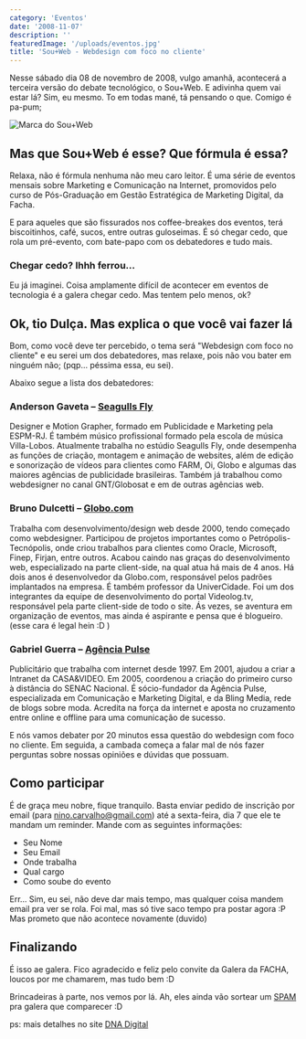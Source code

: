 ```yaml
---
category: 'Eventos'
date: '2008-11-07'
description: ''
featuredImage: '/uploads/eventos.jpg'
title: 'Sou+Web - Webdesign com foco no cliente'
---
```


Nesse sábado dia 08 de novembro de 2008, vulgo amanhã, acontecerá a terceira versão do debate tecnológico, o Sou+Web. E adivinha quem vai estar lá? Sim, eu mesmo. To em todas mané, tá pensando o que. Comigo é pa-pum;

![Marca do Sou+Web](/uploads/marca-sou+web.png)

## Mas que Sou+Web é esse? Que fórmula é essa?

Relaxa, não é fórmula nenhuma não meu caro leitor. É uma série de eventos mensais sobre Marketing e Comunicação na Internet, promovidos pelo curso de Pós-Graduação em Gestão Estratégica de Marketing Digital, da Facha.

E para aqueles que são fissurados nos coffee-breakes dos eventos, terá biscoitinhos, café, sucos, entre outras guloseimas. É só chegar cedo, que rola um pré-evento, com bate-papo com os debatedores e tudo mais.

### Chegar cedo? Ihhh ferrou...

Eu já imaginei. Coisa amplamente difícil de acontecer em eventos de tecnologia é a galera chegar cedo. Mas tentem pelo menos, ok?

## Ok, tio Dulça. Mas explica o que você vai fazer lá

Bom, como você deve ter percebido, o tema será "Webdesign com foco no cliente" e eu serei um dos debatedores, mas relaxe, pois não vou bater em ninguém não; (pqp... péssima essa, eu sei).

Abaixo segue a lista dos debatedores:

### Anderson Gaveta – [Seagulls Fly](http://www.seagullsfly.com/)

Designer e Motion Grapher, formado em Publicidade e Marketing pela ESPM-RJ. É também músico profissional formado pela escola de música Villa-Lobos. Atualmente trabalha no estúdio Seagulls Fly, onde desempenha as funções de criação, montagem e animação de websites, além de edição e sonorização de vídeos para clientes como FARM, Oi, Globo e algumas das maiores agências de publicidade brasileiras. Também já trabalhou como webdesigner no canal GNT/Globosat e em de outras agências web.

### Bruno Dulcetti – [Globo.com](http://www.globo.com/)

Trabalha com desenvolvimento/design web desde 2000, tendo começado como webdesigner. Participou de projetos importantes como o Petrópolis-Tecnópolis, onde criou trabalhos para clientes como Oracle, Microsoft, Finep, Firjan, entre outros. Acabou caindo nas graças do desenvolvimento web, especializado na parte client-side, na qual atua há mais de 4 anos. Há dois anos é desenvolvedor da Globo.com, responsável pelos padrões implantados na empresa. É também professor da UniverCidade. Foi um dos integrantes da equipe de desenvolvimento do portal Videolog.tv, responsável pela parte client-side de todo o site. Ás vezes, se aventura em organização de eventos, mas ainda é aspirante e pensa que é blogueiro. (esse cara é legal hein :D )

### Gabriel Guerra – [Agência Pulse](http://www.agenciapulse.com.br/)

Publicitário que trabalha com internet desde 1997. Em 2001, ajudou a criar a Intranet da CASA&VIDEO. Em 2005, coordenou a criação do primeiro curso à distância do SENAC Nacional. É sócio-fundador da Agência Pulse, especializada em Comunicação e Marketing Digital, e da Bling Media, rede de blogs sobre moda. Acredita na força da internet e aposta no cruzamento entre online e offline para uma comunicação de sucesso.

E nós vamos debater por 20 minutos essa questão do webdesign com foco no cliente. Em seguida, a cambada começa a falar mal de nós fazer perguntas sobre nossas opiniões e dúvidas que possuam.

## Como participar

É de graça meu nobre, fique tranquilo. Basta enviar pedido de inscrição por email (para nino.carvalho@gmail.com) até a sexta-feira, dia 7 que ele te mandam um reminder. Mande com as seguintes informações:

- Seu Nome
- Seu Email
- Onde trabalha
- Qual cargo
- Como soube do evento

Err... Sim, eu sei, não deve dar mais tempo, mas qualquer coisa mandem email pra ver se rola. Foi mal, mas só tive saco tempo pra postar agora :P Mas prometo que não acontece novamente (duvido)

## Finalizando

É isso ae galera. Fico agradecido e feliz pelo convite da Galera da FACHA, loucos por me chamarem, mas tudo bem :D

Brincadeiras à parte, nos vemos por lá. Ah, eles ainda vão sortear um [SPAM](http://www.spam.com/) pra galera que comparecer :D

ps: mais detalhes no site [DNA Digital](http://dnadigital.wordpress.com/2008/11/06/webdesign-com-foco-no-cliente/)

